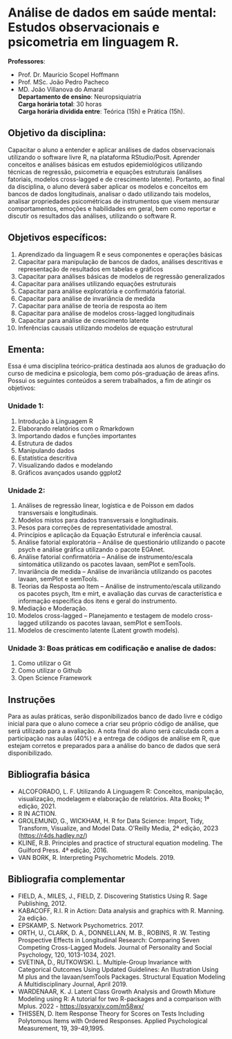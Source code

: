 # Análise de dados em saúde mental: Estudos observacionais e psicometria em linguagem R.  

**Professores**:
- Prof. Dr. Maurício Scopel Hoffmann
- Prof. MSc. João Pedro Pacheco
- MD. João Villanova do Amaral  
**Departamento de ensino**: Neuropsiquiatria  
**Carga horária total**: 30 horas  
**Carga horária dividida entre**: Teórica (15h) e Prática (15h).  

## Objetivo da disciplina: 
Capacitar o aluno a entender e aplicar análises de dados observacionais utilizando o software livre R, na plataforma RStudio/Posit. Aprender conceitos e análises básicas em estudos epidemiológicos utilizando técnicas de regressão, psicometria e equações estruturais (análises fatoriais, modelos cross-lagged e de crescimento latente). Portanto, ao final da disciplina, o aluno deverá saber aplicar os modelos e conceitos em bancos de dados longitudinais, analisar o dado utilizando tais modelos, analisar propriedades psicométricas de instrumentos que visem mensurar comportamentos, emoções e habilidades em geral, bem como reportar e discutir os resultados das análises, utilizando o software R.

## Objetivos específicos: 
1. Aprendizado da linguagem R e seus componentes e operações básicas
2. Capacitar para manipulação de bancos de dados, análises descritivas e representação de resultados em tabelas e gráficos
3. Capacitar para análises básicas de modelos de regressão generalizados
4. Capacitar para análises utilizando equações estruturais
5. Capacitar para análise exploratória e confirmatória fatorial.
6. Capacitar para análise de invariância de medida
7. Capacitar para análise de teoria de resposta ao item
8. Capacitar para análise de modelos cross-lagged longitudinais
9. Capacitar para análise de crescimento latente
10. Inferências causais utilizando modelos de equação estrutural

## Ementa:  
Essa é uma disciplina teórico-prática destinada aos alunos de graduação do curso de medicina e psicologia, bem como pós-graduação de áreas afins. Possui os seguintes conteúdos a serem trabalhados, a fim de atingir os objetivos:

### Unidade 1:  
1. Introdução à Linguagem R  
2. Elaborando relatórios com o Rmarkdown  
3. Importando dados e funções importantes  
4. Estrutura de dados  
5. Manipulando dados  
6. Estatística descritiva  
7. Visualizando dados e modelando  
8. Gráficos avançados usando ggplot2  

### Unidade 2: 
1. Análises de regressão linear, logística e de Poisson em dados transversais e longitudinais.
2. Modelos mistos para dados transversais e longitudinais.
3. Pesos para correções de representatividade amostral.
4. Princípios e aplicação da Equação Estrutural e inferência causal.
5. Análise fatorial exploratória – Análise de questionário utilizando o pacote psych e análise gráfica utilizando o pacote EGAnet.
6. Análise fatorial confirmatória – Análise de instrumento/escala sintomática utilizando os pacotes lavaan, semPlot e semTools.
7. Invariância de medida – Análise de invariância utilizando os pacotes lavaan, semPlot e semTools.
8. Teorias da Resposta ao Item – Análise de instrumento/escala utilizando os pacotes psych, ltm e mirt, e avaliação das curvas de característica e informação específica dos itens e geral do instrumento.
9. Mediação e Moderação.
10. Modelos cross-lagged – Planejamento e testagem de modelo cross-lagged utilizando os pacotes lavaan, semPlot e semTools.
11. Modelos de crescimento latente (Latent growth models).

### Unidade 3: Boas práticas em codificação e analise de dados: 

1. Como utilizar o Git  
2. Como utilizar o Github  
3. Open Science Framework  

## Instruções
Para as aulas práticas, serão disponibilizados banco de dado livre e código inicial para que o aluno comece a criar seu próprio código de análise, que será utilizado para a avaliação. A nota final do aluno será calculada com a participação nas aulas (40%) e a entrega de códigos de análise em R, que estejam corretos e preparados para a análise do banco de dados que será disponibilizado. 

## Bibliografia básica

- ALCOFORADO, L. F. Utilizando A Linguagem R: Conceitos, manipulação, visualização, modelagem e elaboração de relatórios. Alta Books; 1ª edição, 2021.
- R IN ACTION.
- GROLEMUND, G., WICKHAM, H. R for Data Science: Import, Tidy, Transform, Visualize, and Model Data. O'Reilly Media, 2ª edição, 2023 (https://r4ds.hadley.nz/)
- KLINE, R.B. Principles and practice of structural equation modeling. The Guilford Press. 4ª edição, 2016.
- VAN BORK, R. Interpreting Psychometric Models. 2019.

## Bibliografia complementar

- FIELD, A., MILES, J., FIELD, Z. Discovering Statistics Using R. Sage Publishing, 2012.
- KABACOFF, R.I. R in Action: Data analysis and graphics with R. Manning. 2a edição.
- EPSKAMP, S. Network Psychometrics. 2017.
- ORTH, U., CLARK, D. A., DONNELLAN, M. B., ROBINS, R .W. Testing Prospective Effects in Longitudinal Research: Comparing Seven Competing Cross-Lagged Models. Journal of Personality and Social Psychology, 120, 1013-1034, 2021.
- SVETINA, D., RUTKOWSKI. L. Multiple-Group Invariance with Categorical Outcomes Using Updated Guidelines: An Illustration Using M plus and the lavaan/semTools Packages. Structural Equation Modeling A Multidisciplinary Journal, April 2019.
- WARDENAAR, K. J. Latent Class Growth Analysis and Growth Mixture Modeling using R: A tutorial for two R-packages and a comparison with Mplus. 2022 - https://psyarxiv.com/m58wx/
- THISSEN, D. Item Response Theory for Scores on Tests Including Polytomous Items with Ordered Responses. Applied Psychological Measurement, 19, 39-49,1995.

